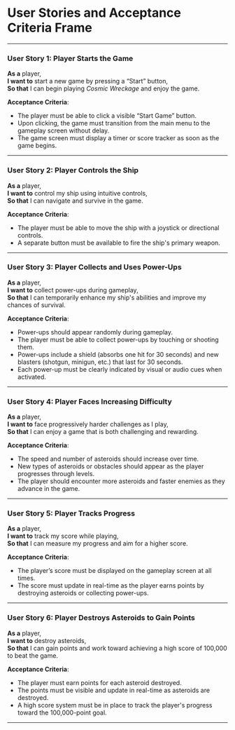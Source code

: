 # User Stories and Acceptance Criteria Frame

---

### **User Story 1: Player Starts the Game**

**As a** player,  
**I want to** start a new game by pressing a “Start” button,  
**So that** I can begin playing *Cosmic Wreckage* and enjoy the game.  

**Acceptance Criteria**:  
- The player must be able to click a visible “Start Game” button.  
- Upon clicking, the game must transition from the main menu to the gameplay screen without delay.  
- The game screen must display a timer or score tracker as soon as the game begins.  

---

### **User Story 2: Player Controls the Ship**

**As a** player,  
**I want to** control my ship using intuitive controls,  
**So that** I can navigate and survive in the game.  

**Acceptance Criteria**:  
- The player must be able to move the ship with a joystick or directional controls.  
- A separate button must be available to fire the ship's primary weapon.  

---

### **User Story 3: Player Collects and Uses Power-Ups**

**As a** player,  
**I want to** collect power-ups during gameplay,  
**So that** I can temporarily enhance my ship's abilities and improve my chances of survival.  

**Acceptance Criteria**:  
- Power-ups should appear randomly during gameplay.  
- The player must be able to collect power-ups by touching or shooting them.  
- Power-ups include a shield (absorbs one hit for 30 seconds) and new blasters (shotgun, minigun, etc.) that last for 30 seconds.  
- Each power-up must be clearly indicated by visual or audio cues when activated.  

---

### **User Story 4: Player Faces Increasing Difficulty**

**As a** player,  
**I want to** face progressively harder challenges as I play,  
**So that** I can enjoy a game that is both challenging and rewarding.  

**Acceptance Criteria**:  
- The speed and number of asteroids should increase over time.  
- New types of asteroids or obstacles should appear as the player progresses through levels.  
- The player should encounter more asteroids and faster enemies as they advance in the game.  

---

### **User Story 5: Player Tracks Progress**

**As a** player,  
**I want to** track my score while playing,  
**So that** I can measure my progress and aim for a higher score.  

**Acceptance Criteria**:  
- The player’s score must be displayed on the gameplay screen at all times.  
- The score must update in real-time as the player earns points by destroying asteroids or collecting power-ups.  

---

### **User Story 6: Player Destroys Asteroids to Gain Points**

**As a** player,  
**I want to** destroy asteroids,  
**So that** I can gain points and work toward achieving a high score of 100,000 to beat the game.  

**Acceptance Criteria**:  
- The player must earn points for each asteroid destroyed.  
- The points must be visible and update in real-time as asteroids are destroyed.  
- A high score system must be in place to track the player's progress toward the 100,000-point goal.  

---


